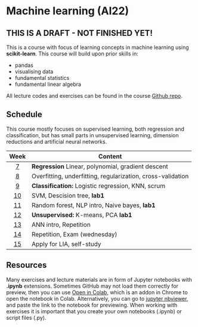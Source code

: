 # Machine learning (AI22)

## THIS IS A DRAFT - NOT FINISHED YET! 

This is a course with focus of learning concepts in machine learning using **scikit-learn**. This course will build upon prior skills in:

- pandas
- visualising data
- fundamental statistics
- fundamental linear algebra

All lecture codes and exercises can be found in the course [Github repo][ghr].

[ghr]: https://github.com/kokchun/Machine-learning-AI22

## Schedule

This course mostly focuses on supervised learning, both regression and classification, but has small parts in unsupervised learning, dimension reductions and artificial neural networks.

|   Week   | Content                                                     |
| :------: | ----------------------------------------------------------- |
| [7][w1]  | **Regression** Linear, polynomial, gradient descent         |
| [8][w2]  | Overfitting, underfitting, regularization, cross-validation |
| [9][w3]  | **Classification:** Logistic regression, KNN, scrum         |
| [10][w4] | SVM, Descision tree, **lab1**                               |
| [11][w5] | Random forest, NLP intro, Naive bayes, **lab1**             |
| [12][w6] | **Unsupervised:** K-means, PCA **lab1**                     |
| [13][w7] | ANN intro, Repetition                                       |
| [14][w8] | Repetition, Exam (wednesday)                                |
| [15][w9] | Apply for LIA, self-study                                   |

[w1]: https://github.com/kokchun/Machine-learning-AI22/blob/main/Resources/week1.md
[w2]: https://github.com/kokchun/Machine-learning-AI22/blob/main/Resources/week2.md
[w3]: https://github.com/kokchun/Machine-learning-AI22/blob/main/Resources/week3.md
[w4]: https://github.com/kokchun/Machine-learning-AI22/blob/main/Resources/week4.md
[w5]: https://github.com/kokchun/Machine-learning-AI22/blob/main/Resources/week5.md
[w6]: https://github.com/kokchun/Machine-learning-AI22/blob/main/Resources/week6.md
[w7]: https://github.com/kokchun/Machine-learning-AI22/blob/main/Resources/week7.md
[w8]: https://github.com/kokchun/Machine-learning-AI22/blob/main/Resources/week8.md
[w9]: https://github.com/kokchun/Machine-learning-AI22/blob/main/Resources/week9.md

## Resources

Many exercises and lecture materials are in form of Jupyter notebooks with **.ipynb** extensions. Sometimes GitHub may not load them correctly for preview, then you can use [Open in Colab][colab_addon], which is an addon in Chrome to open the notebook in Colab. Alternatively, you can go to [jupyter nbviewer][nbviewer], and paste the link to the notebook for previewing. When working with exercises it is important that you create your own notebooks (.ipynb) or script files (.py).

[nbviewer]: https://nbviewer.jupyter.org/
[colab_addon]: https://chrome.google.com/webstore/detail/open-in-colab/iogfkhleblhcpcekbiedikdehleodpjo?hl=sv
